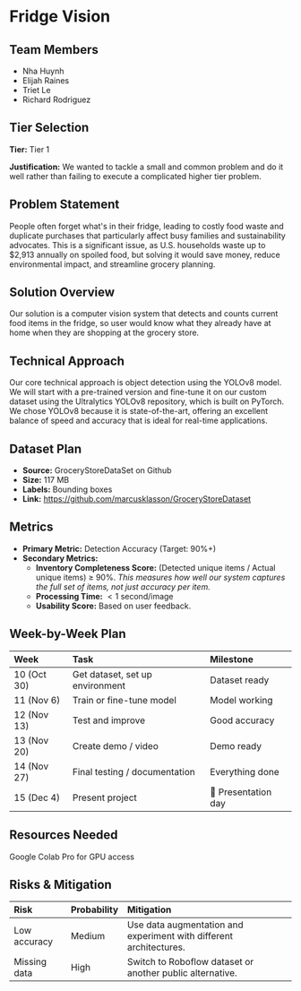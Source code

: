 # Fridge Vision

## Team Members

- Nha Huynh
- Elijah Raines
- Triet Le
- Richard Rodriguez

## Tier Selection

**Tier:** Tier 1

**Justification:** We wanted to tackle a small and common problem and do it well rather than failing to execute a complicated higher tier problem.

## Problem Statement

People often forget what's in their fridge, leading to costly food waste and duplicate purchases that particularly affect busy families and sustainability advocates. This is a significant issue, as U.S. households waste up to $2,913 annually on spoiled food, but solving it would save money, reduce environmental impact, and streamline grocery planning.

## Solution Overview

Our solution is a computer vision system that detects and counts current food items in the fridge, so user would know what they already have at home when they are shopping at the grocery store.

## Technical Approach

Our core technical approach is object detection using the YOLOv8 model. We will start with a pre-trained version and fine-tune it on our custom dataset using the Ultralytics YOLOv8 repository, which is built on PyTorch. We chose YOLOv8 because it is state-of-the-art, offering an excellent balance of speed and accuracy that is ideal for real-time applications.

## Dataset Plan

- **Source:** GroceryStoreDataSet on Github
- **Size:** 117 MB
- **Labels:** Bounding boxes
- **Link:** https://github.com/marcusklasson/GroceryStoreDataset

## Metrics

- **Primary Metric:** Detection Accuracy (Target: 90%+)
- **Secondary Metrics:**
  - **Inventory Completeness Score:** (Detected unique items / Actual unique items) $\ge$ 90%. _This measures how well our system captures the full set of items, not just accuracy per item._
  - **Processing Time:** $< 1$ second/image
  - **Usability Score:** Based on user feedback.

## Week-by-Week Plan

| Week        | Task                            | Milestone           |
| :---------- | :------------------------------ | :------------------ |
| 10 (Oct 30) | Get dataset, set up environment | Dataset ready       |
| 11 (Nov 6)  | Train or fine-tune model        | Model working       |
| 12 (Nov 13) | Test and improve                | Good accuracy       |
| 13 (Nov 20) | Create demo / video             | Demo ready          |
| 14 (Nov 27) | Final testing / documentation   | Everything done     |
| 15 (Dec 4)  | Present project                 | 🎉 Presentation day |

## Resources Needed

Google Colab Pro for GPU access

## Risks & Mitigation

| Risk         | Probability | Mitigation                                                         |
| :----------- | :---------- | :----------------------------------------------------------------- |
| Low accuracy | Medium      | Use data augmentation and experiment with different architectures. |
| Missing data | High        | Switch to Roboflow dataset or another public alternative.          |
